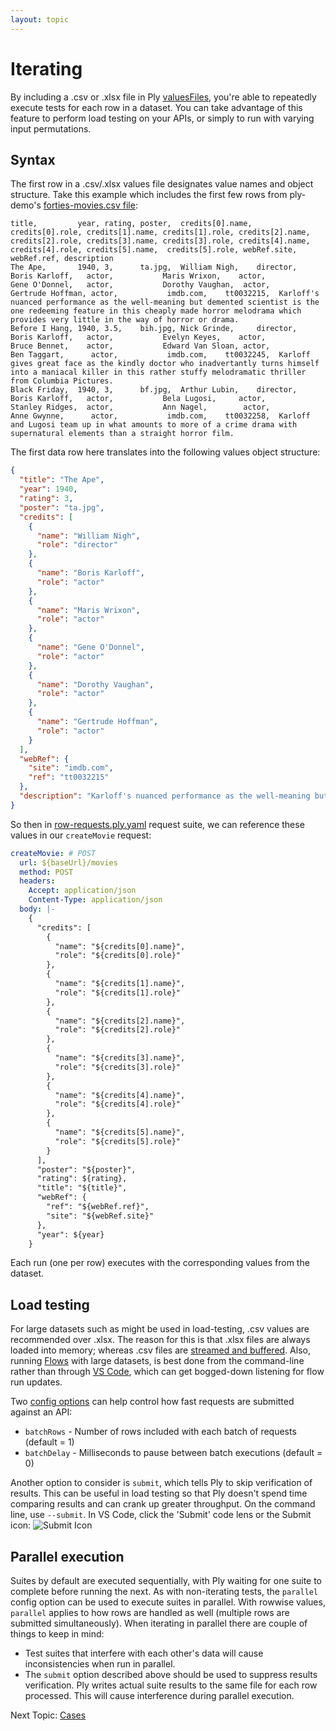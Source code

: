 ```yaml
---
layout: topic
---
```

# Iterating

By including a .csv or .xlsx file in Ply [valuesFiles](values#rowwise-values), you're able
to repeatedly execute tests for each row in a dataset. You can take advantage of this feature
to perform load testing on your APIs, or simply to run with varying input permutations.

## Syntax
The first row in a .csv/.xlsx values file designates value names and object structure.
Take this example which includes the first few rows from ply-demo's [forties-movies.csv file](https://github.com/ply-ct/ply-demo/blob/master/test/values/forties-movies.csv):
```csv
title,         year, rating, poster,  credits[0].name, credits[0].role, credits[1].name, credits[1].role, credits[2].name, credits[2].role, credits[3].name, credits[3].role, credits[4].name,  credits[4].role, credits[5].name,  credits[5].role, webRef.site, webRef.ref, description
The Ape,       1940, 3,      ta.jpg,  William Nigh,    director,        Boris Karloff,   actor,           Maris Wrixon,    actor,           Gene O'Donnel,   actor,           Dorothy Vaughan,  actor,           Gertrude Hoffman, actor,           imdb.com,    tt0032215,  Karloff's nuanced performance as the well-meaning but demented scientist is the one redeeming feature in this cheaply made horror melodrama which provides very little in the way of horror or drama.
Before I Hang, 1940, 3.5,    bih.jpg, Nick Grinde,     director,        Boris Karloff,   actor,           Evelyn Keyes,    actor,           Bruce Bennet,    actor,           Edward Van Sloan, actor,           Ben Taggart,      actor,           imdb.com,    tt0032245,  Karloff gives great face as the kindly doctor who inadvertantly turns himself into a maniacal killer in this rather stuffy melodramatic thriller from Columbia Pictures.
Black Friday,  1940, 3,      bf.jpg,  Arthur Lubin,    director,        Boris Karloff,   actor,           Bela Lugosi,     actor,           Stanley Ridges,  actor,           Ann Nagel,        actor,           Anne Gwynne,      actor,           imdb.com,    tt0032258,  Karloff and Lugosi team up in what amounts to more of a crime drama with supernatural elements than a straight horror film.
```
The first data row here translates into the following values object structure:
```json
{
  "title": "The Ape",
  "year": 1940,
  "rating": 3,
  "poster": "ta.jpg",
  "credits": [
    {
      "name": "William Nigh",
      "role": "director"
    },
    {
      "name": "Boris Karloff",
      "role": "actor"
    },
    {
      "name": "Maris Wrixon",
      "role": "actor"
    },
    {
      "name": "Gene O'Donnel",
      "role": "actor"
    },
    {
      "name": "Dorothy Vaughan",
      "role": "actor"
    },
    {
      "name": "Gertrude Hoffman",
      "role": "actor"
    }
  ],
  "webRef": {
    "site": "imdb.com",
    "ref": "tt0032215"
  },
  "description": "Karloff's nuanced performance as the well-meaning but demented scientist is the one redeeming feature in this cheaply made horror melodrama which provides very little in the way of horror or drama."
}
```
So then in [row-requests.ply.yaml](https://github.com/ply-ct/ply-demo/blob/master/test/requests/row-requests.ply.yaml) request suite, we can reference these values in our `createMovie` request:
```yaml
createMovie: # POST
  url: ${baseUrl}/movies
  method: POST
  headers:
    Accept: application/json
    Content-Type: application/json
  body: |-
    {
      "credits": [
        {
          "name": "${credits[0].name}",
          "role": "${credits[0].role}"
        },
        {
          "name": "${credits[1].name}",
          "role": "${credits[1].role}"
        },
        {
          "name": "${credits[2].name}",
          "role": "${credits[2].role}"
        },
        {
          "name": "${credits[3].name}",
          "role": "${credits[3].role}"
        },
        {
          "name": "${credits[4].name}",
          "role": "${credits[4].role}"
        },
        {
          "name": "${credits[5].name}",
          "role": "${credits[5].role}"
        }
      ],
      "poster": "${poster}",
      "rating": ${rating},
      "title": "${title}",
      "webRef": {
        "ref": "${webRef.ref}",
        "site": "${webRef.site}"
      },
      "year": ${year}
    }
```
Each run (one per row) executes with the corresponding values from the dataset.

## Load testing
For large datasets such as might be used in load-testing, .csv values are recommended over .xlsx.
The reason for this is that .xlsx files are always loaded into memory; whereas .csv files are [streamed
and buffered](https://nodejs.org/api/stream.html#stream_types_of_streams). Also, running [Flows](flows) with large datasets,
is best done from the command-line rather than through [VS Code](https://marketplace.visualstudio.com/items?itemName=ply-ct.vscode-ply),
which can get bogged-down listening for flow run updates.

Two [config options](config) can help control how fast requests are submitted against an API:
  - `batchRows` - Number of rows included with each batch of requests (default = 1)
  - `batchDelay` - Milliseconds to pause between batch executions (default = 0)

Another option to consider is `submit`, which tells Ply to skip verification of results. This can be
useful in load testing so that Ply doesn't spend time comparing results and can crank up greater
throughput. On the command line, use `--submit`. In VS Code, click the 'Submit' code lens or the Submit icon:
<img src="../img/submit.svg" alt="Submit Icon" class="icon-img">

## Parallel execution
Suites by default are executed sequentially, with Ply waiting for one suite to complete before running 
the next. As with non-iterating tests, the `parallel` config option can be used to execute suites in parallel.
With rowwise values, `parallel` applies to how rows are handled as well (multiple rows are submitted simultaneously).
When iterating in parallel there are couple of things to keep in mind:
  - Test suites that interfere with each other's data will cause inconsistencies when run in parallel.
  - The `submit` option described above should be used to suppress results verification. Ply writes actual
    suite results to the same file for each row processed. This will cause interference during parallel execution.

Next Topic: [Cases](cases)